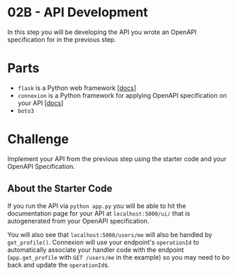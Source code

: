 # 02B - API Development

In this step you will be developing the API you wrote an OpenAPI specification for in the previous step.

# Parts

- `flask` is a Python web framework [[docs](https://flask.palletsprojects.com/)]
- `connexion` is a Python framework for applying OpenAPI specification on your API [[docs](https://github.com/zalando/connexion)]
- `boto3`

# Challenge

Implement your API from the previous step using the starter code and your OpenAPI Specification. 

## About the Starter Code

If you run the API via `python app.py` you will be able to hit the documentation page for your API at `localhost:5000/ui/` that is autogenerated from your OpenAPI specification.

You will also see that `localhost:5000/users/me` will also be handled by `get_profile()`. Connexion will use your endpoint's `operationId` to automatically associate your handler code with the endpoint (`app.get_profile` with `GET /users/me` in the example) so you may need to bo back and update the `operationId`s.